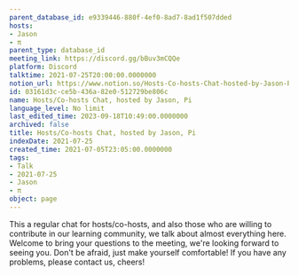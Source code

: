 ```yaml
---
parent_database_id: e9339446-880f-4ef0-8ad7-8ad1f507dded
hosts:
- Jason
- π
parent_type: database_id
meeting_link: https://discord.gg/bBuv3mCQQe
platform: Discord
talktime: 2021-07-25T20:00:00.0000000
notion_url: https://www.notion.so/Hosts-Co-hosts-Chat-hosted-by-Jason-Pi-03161d3cce5b436a82e0512729be806c
id: 03161d3c-ce5b-436a-82e0-512729be806c
name: Hosts/Co-hosts Chat, hosted by Jason, Pi
language_level: No limit
last_edited_time: 2023-09-18T10:49:00.0000000
archived: false
title: Hosts/Co-hosts Chat, hosted by Jason, Pi
indexDate: 2021-07-25
created_time: 2021-07-05T23:05:00.0000000
tags:
- Talk
- 2021-07-25
- Jason
- π
object: page
---
```







This a regular chat for hosts/co-hosts, and also those who are willing to contribute in our learning community, we talk about almost everything here. Welcome to bring your questions to the meeting, we're looking forward to seeing you. Don't be afraid, just make yourself comfortable!
If you have any problems, please contact us, cheers!




